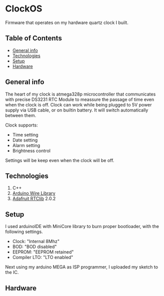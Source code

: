 # ClockOS
Firmware that operates on my hardware quartz clock I built.

## Table of Contents
* [General info](#general-info)
* [Technologies](#technologies)
* [Setup](#setup)
* [Hardware](#hardware)

## General info
The heart of my clock is atmega328p microcontroller that communicates with precise DS3231 RTC Module to meassure the passage of time even when the clock is off.
Clock can work while being plugged to 5V power supply via USB cable, or on builtin battery. It will switch automatically between them.

Clock supports:
* Time setting
* Date setting
* Alarm setting
* Brightness control

Settings will be keep even when the clock will be off.

## Technologies
 1. C++
 2. [Arduino Wire Library](https://www.arduino.cc/en/reference/wire)
 3. [Adafruit RTClib](https://github.com/adafruit/RTClib) 2.0.2

## Setup
I used arduinoIDE with MiniCore library to burn proper bootloader, with the following settings.
* Clock: "Internal 8Mhz"
* BOD: "BOD disabled"
* EEPROM: "EEPROM retained"
* Compiler LTO: "LTO enabled"

Next using my arduino MEGA as ISP programmer, I uploaded my sketch to the IC.

## Hardware
